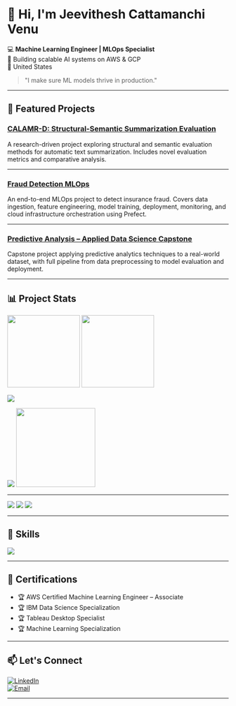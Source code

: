 # 👋 Hi, I'm Jeevithesh Cattamanchi Venu  

💻 **Machine Learning Engineer | MLOps Specialist**  
🚀 Building scalable AI systems on AWS & GCP  
📍 United States  

> "I make sure ML models thrive in production."

---

## 📌 Featured Projects  

### [CALAMR-D: Structural-Semantic Summarization Evaluation](https://github.com/JeevitheshCV/CALAMR-D-Structural-Semantic-Summarization-Evaluation)  
A research-driven project exploring structural and semantic evaluation methods for automatic text summarization. Includes novel evaluation metrics and comparative analysis.  

---

### [Fraud Detection MLOps](https://github.com/JeevitheshCV/fraud-detection-mlops)  
An end-to-end MLOps project to detect insurance fraud. Covers data ingestion, feature engineering, model training, deployment, monitoring, and cloud infrastructure orchestration using Prefect.  

---

### [Predictive Analysis – Applied Data Science Capstone](https://github.com/JeevitheshCV/Predictive-Analysis-Applied-Data-Science-Capstone)  
Capstone project applying predictive analytics techniques to a real-world dataset, with full pipeline from data preprocessing to model evaluation and deployment.  

---


## 📊 Project Stats
<!-- Overall stats -->
<img height="165" src="https://github-readme-stats.vercel.app/api?username=JeevitheshCV&show_icons=true&hide=issues&theme=github_dark" />
<!-- Streak -->
<img height="165" src="https://streak-stats.demolab.com?user=JeevitheshCV&theme=github-dark-blue" />


<!-- Languages (downweight HTML, hide notebooks) -->
<img src="https://github-readme-stats.vercel.app/api/top-langs/?username=JeevitheshCV
&layout=compact
&langs_count=8
&role=OWNER,COLLABORATOR,ORGANIZATION_MEMBER
&size_weight=0.30
&count_weight=0.70
&hide=Jupyter%20Notebook,HTML
&exclude_repo=gh-pages,portfolio,website,blog,docs
&theme=github_dark" />

<!-- Activity graph (pretty) -->
<img src="https://github-readme-activity-graph.vercel.app/graph?username=JeevitheshCV&theme=github-dark" />

<!-- Productivity by time/day -->
<img src="https://raw.githubusercontent.com/ashutosh00710/github-readme-activity-graph/master/extra-snapshots/metrics.plugin.isocalendar.fullyear.svg" height="180" />

---

<!-- Summary cards set (auto theme) -->
<img src="https://github-profile-summary-cards.vercel.app/api/cards/profile-details?username=JeevitheshCV&theme=github_dark" />
<img src="https://github-profile-summary-cards.vercel.app/api/cards/repos-per-language?username=JeevitheshCV&theme=github_dark" />
<img src="https://github-profile-summary-cards.vercel.app/api/cards/most-commit-language?username=JeevitheshCV&theme=github_dark" />

---

## 🧩 Skills
<p>
  <img src="https://skillicons.dev/icons?i=python,pycharm,tensorflow,pytorch,fastapi,flask,postgres,redis,docker,git,github,linux,azure,aws,vscode&perline=8" />
</p>

---

## 📜 Certifications  
- 🏆 AWS Certified Machine Learning Engineer – Associate  
- 🏆 IBM Data Science Specialization  
- 🏆 Tableau Desktop Specialist  
- 🏆 Machine Learning Specialization  

---

## 📫 Let's Connect  
[![LinkedIn](https://img.shields.io/badge/LinkedIn-Profile-blue?logo=linkedin)](https://www.linkedin.com/in/jeevithesh-c-v)  
[![Email](https://img.shields.io/badge/Email-jeevitheshcv07%40gmail.com-red?logo=gmail&logoColor=white)](mailto:jeevitheshcv07@gmail.com)  

---
